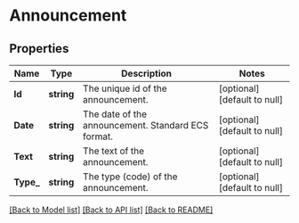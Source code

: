 # Announcement

## Properties
Name | Type | Description | Notes
------------ | ------------- | ------------- | -------------
**Id** | **string** | The unique id of the announcement. | [optional] [default to null]
**Date** | **string** | The date of the announcement. Standard ECS format. | [optional] [default to null]
**Text** | **string** | The text of the announcement. | [optional] [default to null]
**Type_** | **string** | The type (code) of the announcement. | [optional] [default to null]

[[Back to Model list]](../README.md#documentation-for-models) [[Back to API list]](../README.md#documentation-for-api-endpoints) [[Back to README]](../README.md)

